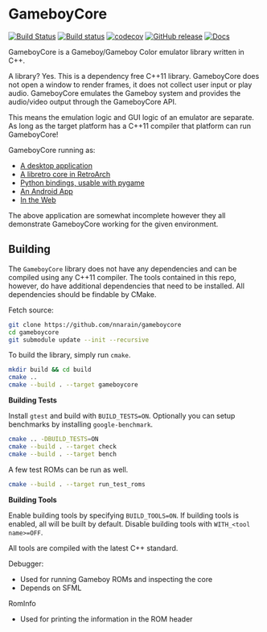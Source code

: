 # GameboyCore

[![Build Status](https://travis-ci.org/nnarain/gameboycore.svg?branch=develop)](https://travis-ci.org/nnarain/gameboycore)
[![Build status](https://ci.appveyor.com/api/projects/status/jkrjhds3i67o5k76/branch/develop?svg=true)](https://ci.appveyor.com/project/nnarain/gameboycore/branch/develop)
[![codecov](https://codecov.io/gh/nnarain/gameboycore/branch/master/graph/badge.svg)](https://codecov.io/gh/nnarain/gameboycore)
[![GitHub release](https://img.shields.io/github/release/nnarain/gameboycore.svg)](https://github.com/nnarain/gameboycore/releases)
[![Docs](https://img.shields.io/badge/docs-latest-brightgreen.svg)](https://nnarain.github.io/gameboycore)

GameboyCore is a Gameboy/Gameboy Color emulator library written in C++.

A library? Yes. This is a dependency free C++11 library. GameboyCore does not open a window to render frames, it does not collect user input or play audio. GameboyCore emulates the Gameboy system and provides the audio/video output through the GameboyCore API.

This means the emulation logic and GUI logic of an emulator are separate. As long as the target platform has a C++11 compiler that platform can run GameboyCore!

GameboyCore running as:
* [A desktop application](https://github.com/nnarain/dotrix)
* [A libretro core in RetroArch](https://github.com/nnarain/gameboycore-retro)
* [Python bindings, usable with pygame](https://github.com/nnarain/gameboycore-python)
* [An Android App](https://github.com/nnarain/dotrix-android)
* [In the Web](https://github.com/nnarain/gameboycore-web/tree/master)

The above application are somewhat incomplete however they all demonstrate GameboyCore working for the given environment.

Building
--------

The `GameboyCore` library does not have any dependencies and can be compiled using any C++11 compiler. The tools contained in this repo, however, do have additional dependencies that need to be installed. All dependencies should be findable by CMake.

Fetch source:

```bash
git clone https://github.com/nnarain/gameboycore
cd gameboycore
git submodule update --init --recursive
```

To build the library, simply run `cmake`.

```bash
mkdir build && cd build
cmake ..
cmake --build . --target gameboycore
```

**Building Tests**

Install `gtest` and build with `BUILD_TESTS=ON`. Optionally you can setup benchmarks by installing `google-benchmark`.

```bash
cmake .. -DBUILD_TESTS=ON
cmake --build . --target check
cmake --build . --target bench
```

A few test ROMs can be run as well.

```bash
cmake --build . --target run_test_roms
```

**Building Tools**

Enable building tools by specifying `BUILD_TOOLS=ON`. If building tools is enabled, all will be built by default. Disable building tools with `WITH_<tool name>=OFF`.

All tools are compiled with the latest C++ standard.

Debugger:

* Used for running Gameboy ROMs and inspecting the core
* Depends on SFML

RomInfo

* Used for printing the information in the ROM header


